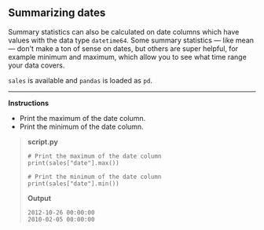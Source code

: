 ## Summarizing dates

Summary statistics can also be calculated on date columns which have values with the data type `datetime64`. Some summary statistics — like mean — don't make a ton of sense on dates, but others are super helpful, for example minimum and maximum, which allow you to see what time range your data covers.

`sales` is available and `pandas` is loaded as `pd`.

<hr>

**Instructions**

* Print the maximum of the date column.
* Print the minimum of the date column.

> **script.py**
> ```
> # Print the maximum of the date column
> print(sales["date"].max())
> 
> # Print the minimum of the date column
> print(sales["date"].min())
> ```
> 
> **Output**
> ```
> 2012-10-26 00:00:00
> 2010-02-05 00:00:00
> ```